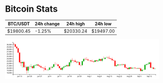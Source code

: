 # Bitcoin Stats

BTC/USDT|24h change|24h high|24h low|
|---|---|---|---|
|$19800.45|-1.25%|$20330.24|$19497.00|

<img src="./chart.svg">
